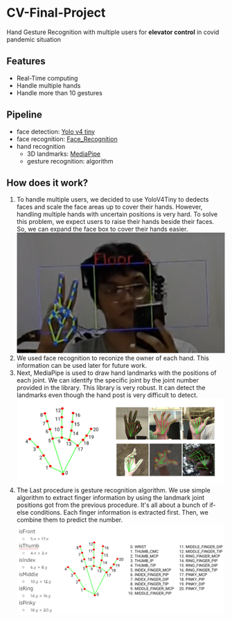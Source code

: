 # CV-Final-Project
Hand Gesture Recognition with multiple users for <b>elevator control</b> in covid pandemic situation
<h2>Features</h2>
<ul>
  <li>Real-Time computing</li>
  <li>Handle multiple hands</li>
  <li>Handle more than 10 gestures</li>
</ul>
<h2>Pipeline</h2>
<ul>
  <li>face detection: <a href="https://github.com/cansik/yolo-hand-detection">Yolo v4 tiny</a></li>
  <li>face recognition: <a href="https://github.com/ageitgey/face_recognition">Face_Recognition</a></li>
  <li>hand recognition
    <ul>
      <li>3D landmarks: <a href="https://github.com/google/mediapipe">MediaPipe</a></li>
      <li>gesture recognition: algorithm</li>
    </ul>
  </li>
</ul>

<h2>How does it work?</h2>
<ol>
  <li>To handle multiple users, we decided to use YoloV4Tiny to dedects faces and scale the face areas up to cover their hands. However, handling multiple hands with uncertain positions is very hard. To solve this problem, we expect users to raise their hands beside their faces. So, we can expand the face box to cover their hands easier.
  <img src="./face_detect.PNG" alt="face detection">
  </li>
  <li>We used face recognition to reconize the owner of each hand. This information can be used later for future work.</li>
  <li>Next, MediaPipe is used to draw hand landmarks with the positions of each joint. We can identify the specific joint by the joint number provided in the library. This library is very robust. It can detect the landmarks even though the hand post is very difficult to detect.
  <img src="hand_landmarks.PNG" alt="hand landmarks">
  </li>
  <li>The Last procedure is gesture recognition algorithm. We use simple algorithm to extract finger information by using the landmark joint positions got from the previous procedure. It's all about a bunch of if-else conditions. Each finger information is extracted first. Then, we combine them to predict the number.
  <img src="finger_conditions.PNG" alt="finger conditions">
  </li>
</ol>
